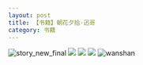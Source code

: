 ```yaml
---
layout: post
title: 【书籍】朝花夕拾·迅哥
category: 书籍
---
```

![story_new_final](http://s79weexgu.hd-bkt.clouddn.com/img/story_new_final_0322.png)
![](http://s79wgrh40.hd-bkt.clouddn.com/img/funny-220611-4.jpg)
![](http://s79wgrh40.hd-bkt.clouddn.com/img/xunge-220611-1.jpg)
![](http://s79wgrh40.hd-bkt.clouddn.com/img/xunge-220611-2.jpg)
![wanshan](http://s79weexgu.hd-bkt.clouddn.com/img/wanshan.png)
  





